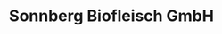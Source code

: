 ---
title: "Sonnberg Biofleisch GmbH"
url: /unterweissenbach/sonnberg-biofleisch-gmbh/
shop: Metzgerei
---